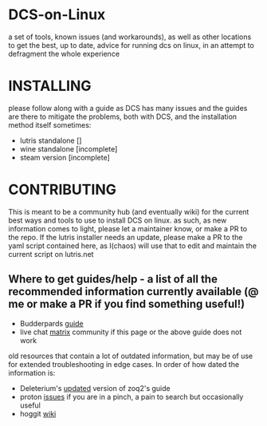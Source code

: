 # DCS-on-Linux
a set of tools, known issues (and workarounds), as well as other locations to get the best, up to date, advice for running dcs on linux, in an attempt to defragment the whole experience

# INSTALLING
please follow along with a guide as DCS has many issues and the guides are there to mitigate the problems, both with DCS, and the installation method itself sometimes:
- lutris standalone []
- wine standalone [incomplete]
- steam version [incomplete]

# CONTRIBUTING
This is meant to be a community hub (and eventually wiki) for the current best ways and tools to use to install DCS on linux. as such, as new information comes to light, please let a maintainer know, or make a PR to the repo. If the lutris installer needs an update, please make a PR to the yaml script contained here, as I(chaos) will use that to edit and maintain the current script on lutris.net



## Where to get guides/help - a list of all the recommended information currently available (@ me or make a PR if you find something useful!)
- Budderpards [guide](https://github.com/budderpard/DCS_Standalone_on_linux/tree/master?tab=readme-ov-file)
- live chat [matrix](https://matrix.to/#/#dcs-on-linux:matrix.org) community if this page or the above guide does not work

old resources that contain a lot of outdated information, but may be of use for extended troubleshooting in edge cases. In order of how dated the information is:
- Deleterium's [updated](https://github.com/deleterium/dcs_on_linux) version of zoq2's guide
- proton [issues](https://github.com/ValveSoftware/Proton/issues/1722) if you are in a pinch, a pain to search but occasionally useful
- hoggit [wiki](https://wiki.hoggitworld.com/view/DCS_on_linux)

